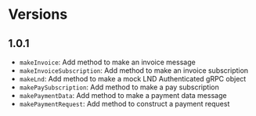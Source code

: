 # Versions

## 1.0.1

- `makeInvoice`: Add method to make an invoice message
- `makeInvoiceSubscription`: Add method to make an invoice subscription
- `makeLnd`: Add method to make a mock LND Authenticated gRPC object
- `makePaySubscription`: Add method to make a pay subscription
- `makePaymentData`: Add method to make a payment data message
- `makePaymentRequest`: Add method to construct a payment request
